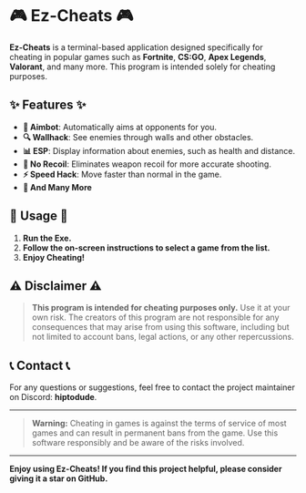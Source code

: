 # 🎮 Ez-Cheats 🎮

**Ez-Cheats** is a terminal-based application designed specifically for cheating in popular games such as **Fortnite**, **CS:GO**, **Apex Legends**, **Valorant**, and many more. This program is intended solely for cheating purposes.

## ✨ Features ✨

- **🎯 Aimbot**: Automatically aims at opponents for you.
- **🔍 Wallhack**: See enemies through walls and other obstacles.
- **📊 ESP**: Display information about enemies, such as health and distance.
- **🔫 No Recoil**: Eliminates weapon recoil for more accurate shooting.
- **⚡ Speed Hack**: Move faster than normal in the game.
- **🚀 And Many More**

## 🚀 Usage 🚀

1. **Run the Exe.**
2. **Follow the on-screen instructions to select a game from the list.**
3. **Enjoy Cheating!**

## ⚠️ Disclaimer ⚠️

> **This program is intended for cheating purposes only.** Use it at your own risk. The creators of this program are not responsible for any consequences that may arise from using this software, including but not limited to account bans, legal actions, or any other repercussions.

## 📞 Contact 📞

For any questions or suggestions, feel free to contact the project maintainer on Discord: **hiptodude**.

---

> **Warning:** Cheating in games is against the terms of service of most games and can result in permanent bans from the game. Use this software responsibly and be aware of the risks involved.

---

**Enjoy using Ez-Cheats! If you find this project helpful, please consider giving it a star on GitHub.**
